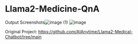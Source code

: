 # Llama2-Medicine-QnA
Output Screenshots![image (1)](https://github.com/HamadAndrabi/Llama2-Medicine-QnA/assets/54497431/4ec318e5-8904-44e8-92f2-c7ddf72a0394)
![image](https://github.com/HamadAndrabi/Llama2-Medicine-QnA/assets/54497431/3b1932ce-4869-490f-9420-dfda405d0500)

Original Project: https://github.com/AIAnytime/Llama2-Medical-Chatbot/tree/main
